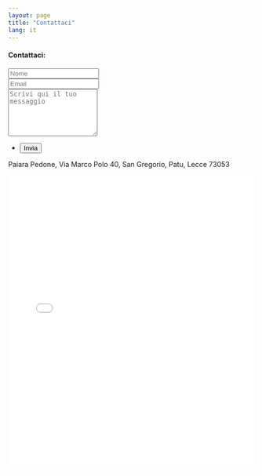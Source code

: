 ```yaml
---
layout: page
title: "Contattaci"
lang: it 
---
```



 <section>
  <h4>Contattaci:</h4>
<form action="https://formspree.io/santa.pedone@gmail.com" method="POST">
   <div class="row uniform">
   <div class="6u 12u$(xsmall)">
   <input type="text" name="demo-name" id="demo-name" value="" placeholder="Nome" />
</div>
  <div class="6u$ 12u$(xsmall)">
   <input type="email" name="demo-email" id="demo-email" value="" placeholder="Email" />
</div>
  <div class="12u$">
  <textarea name="demo-message" id="demo-message" placeholder="Scrivi qui il tuo messaggio" rows="6"></textarea>
 </div>
  <div class="12u$">
   <ul class="actions">
   <li><input type="submit" value="Invia" class="special" /></li>
 </ul>
</div>
</div>
</form>
</section>
<section>



Paiara Pedone, Via Marco Polo 40, San Gregorio, Patu, Lecce 73053

<section>
  <iframe src="map.html" frameborder="0" allowfullscreen="true" width="100%" height="600"> </iframe>
</section>
